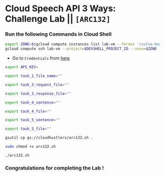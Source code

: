 # Cloud Speech API 3 Ways: Challenge Lab || `[ARC132]`

### Run the following Commands in Cloud Shell

```bash
export ZONE=$(gcloud compute instances list lab-vm --format 'csv[no-heading](zone)')
gcloud compute ssh lab-vm --project=$DEVSHELL_PROJECT_ID --zone=$ZONE --quiet
```

* Go to `Credentials` from [here](https://console.cloud.google.com/apis/credentials)

```bash
export API_KEY=
```

```bash
export task_2_file_name=""
```

```bash
export task_3_request_file=""
```

```bash
export task_3_response_file=""
```

```bash
export task_4_sentence=""
```

```bash
export task_4_file=""
```

```bash
export task_5_sentence=""
```

```bash
export task_5_file=""
```

```bash
gsutil cp gs://cloudhustlers/arc132.sh .

sudo chmod +x arc132.sh

./arc132.sh
```

### Congratulations for completing the Lab !
